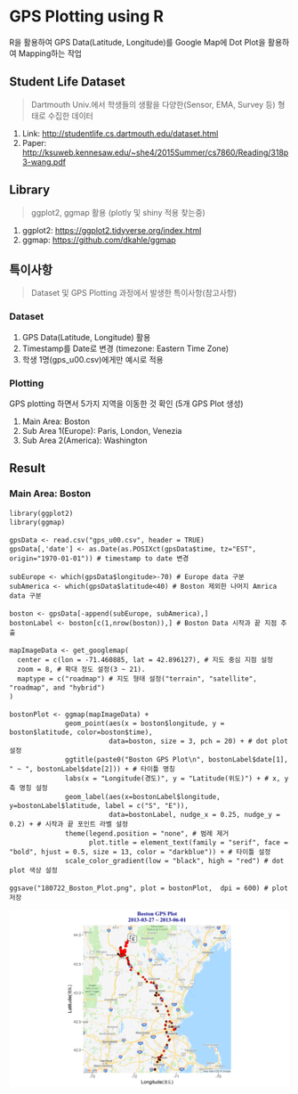 
# GPS Plotting using R
R을 활용하여 GPS Data(Latitude, Longitude)를 Google Map에 Dot Plot을 활용하여 Mapping하는 작업 

## Student Life Dataset
> Dartmouth Univ.에서 학생들의 생활을 다양한(Sensor, EMA, Survey 등) 형태로 수집한 데이터 

1. Link: http://studentlife.cs.dartmouth.edu/dataset.html
2. Paper: http://ksuweb.kennesaw.edu/~she4/2015Summer/cs7860/Reading/318p3-wang.pdf

 
## Library
> ggplot2, ggmap 활용 (plotly 및 shiny 적용  찾는중)
1. ggplot2: https://ggplot2.tidyverse.org/index.html
2. ggmap: https://github.com/dkahle/ggmap
 
## 특이사항
> Dataset 및 GPS Plotting 과정에서 발생한 특이사항(참고사항)

### Dataset
 1. GPS Data(Latitude, Longitude) 활용
 2. Timestamp를 Date로 변경 (timezone: Eastern Time Zone)
 3. 학생 1명(gps_u00.csv)에게만 예시로 적용

### Plotting
GPS plotting 하면서 5가지 지역을 이동한 것 확인 (5개 GPS Plot 생성)
 1. Main Area: Boston
 2. Sub Area 1(Europe): Paris, London, Venezia
 3. Sub Area 2(America): Washington


## Result

### Main Area: Boston
```
library(ggplot2)
library(ggmap)

gpsData <- read.csv("gps_u00.csv", header = TRUE)
gpsData[,'date'] <- as.Date(as.POSIXct(gpsData$time, tz="EST", origin="1970-01-01")) # timestamp to date 변경

subEurope <- which(gpsData$longitude>-70) # Europe data 구분
subAmerica <- which(gpsData$latitude<40) # Boston 제외한 나머지 Amrica data 구분

boston <- gpsData[-append(subEurope, subAmerica),]
bostonLabel <- boston[c(1,nrow(boston)),] # Boston Data 시작과 끝 지점 추출

mapImageData <- get_googlemap(
  center = c(lon = -71.460885, lat = 42.896127), # 지도 중심 지점 설정
  zoom = 8, # 확대 정도 설정(3 ~ 21). 
  maptype = c("roadmap") # 지도 형태 설정("terrain", "satellite", "roadmap", and "hybrid")
) 

bostonPlot <- ggmap(mapImageData) + 
              geom_point(aes(x = boston$longitude, y = boston$latitude, color=boston$time), 
                         data=boston, size = 3, pch = 20) + # dot plot 설정
              ggtitle(paste0("Boston GPS Plot\n", bostonLabel$date[1], " ~ ", bostonLabel$date[2])) + # 타이틀 명칭
              labs(x = "Longitude(경도)", y = "Latitude(위도)") + # x, y축 명칭 설정
              geom_label(aes(x=bostonLabel$longitude, y=bostonLabel$latitude, label = c("S", "E")), 
                         data=bostonLabel, nudge_x = 0.25, nudge_y = 0.2) + # 시작과 끝 포인트 라벨 설정
              theme(legend.position = "none", # 범례 제거
                    plot.title = element_text(family = "serif", face = "bold", hjust = 0.5, size = 13, color = "darkblue")) + # 타이틀 설정
              scale_color_gradient(low = "black", high = "red") # dot plot 색상 설정
  
ggsave("180722_Boston_Plot.png", plot = bostonPlot,  dpi = 600) # plot 저장
```

![Boston Plot Result]

[Boston Plot Result]: 180722_Boston_Plot.png



